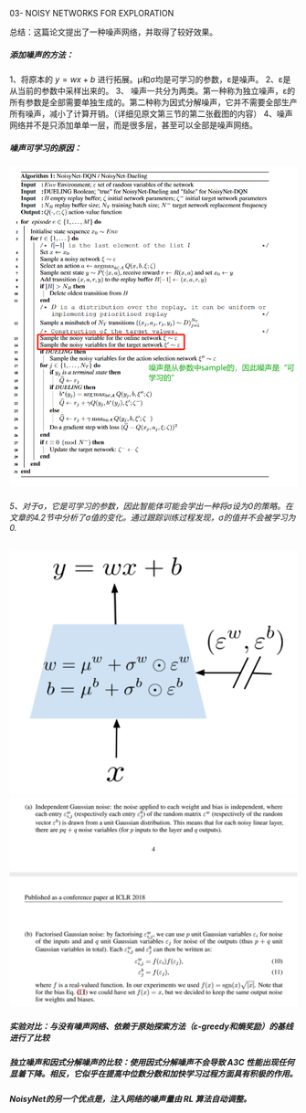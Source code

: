03- NOISY NETWORKS FOR EXPLORATION

总结：这篇论文提出了一种噪声网络，并取得了较好效果。

##### 添加噪声的方法：
1、将原本的 $y = wx + b$ 进行拓展。μ和σ均是可学习的参数，ε是噪声。
2、ε是从当前的参数中采样出来的。
3、 噪声一共分为两类。第一种称为独立噪声，ε的所有参数是全部需要单独生成的。第二种称为因式分解噪声，它并不需要全部生产所有噪声，减小了计算开销。（详细见原文第三节的第二张截图的内容）
4、噪声网络并不是只添加单单一层，而是很多层，甚至可以全部是噪声网络。
##### 噪声可学习的原因：
![alt text](image-3.png)
###### 5、对于σ，它是可学习的参数，因此智能体可能会学出一种将σ设为0的策略。在文章的4.2节中分析了σ值的变化。通过跟踪训练过程发现，σ的值并不会被学习为0.
![alt text](image-1.png)
![alt text](image-2.png)




##### 实验对比：与没有噪声网络、依赖于原始探索方法（ε-greedy和熵奖励）的基线进行了比较

##### 独立噪声和因式分解噪声的比较：使用因式分解噪声不会导致 A3C 性能出现任何显着下降。相反，它似乎在提高中位数分数和加快学习过程方面具有积极的作用。

##### NoisyNet的另一个优点是，注入网络的噪声量由 RL 算法自动调整。



